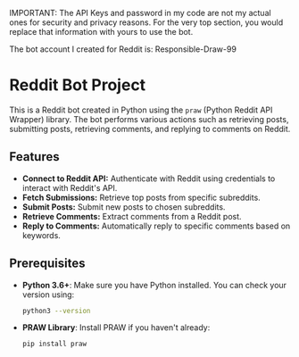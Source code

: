 IMPORTANT: The API Keys and password in my code are not my actual ones for security and privacy reasons. For the very top section, you would replace that information with yours to use the bot. 

The bot account I created for Reddit is: Responsible-Draw-99

# Reddit Bot Project

This is a Reddit bot created in Python using the `praw` (Python Reddit API Wrapper) library. The bot performs various actions such as retrieving posts, submitting posts, retrieving comments, and replying to comments on Reddit.

## Features

- **Connect to Reddit API:** Authenticate with Reddit using credentials to interact with Reddit's API.
- **Fetch Submissions:** Retrieve top posts from specific subreddits.
- **Submit Posts:** Submit new posts to chosen subreddits.
- **Retrieve Comments:** Extract comments from a Reddit post.
- **Reply to Comments:** Automatically reply to specific comments based on keywords.

## Prerequisites

- **Python 3.6+**: Make sure you have Python installed. You can check your version using:
  ```bash
  python3 --version
- **PRAW Library**: Install PRAW if you haven't already:
  ```bash
  pip install praw

